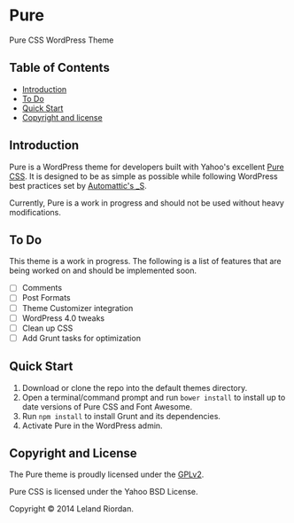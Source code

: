 Pure
======

Pure CSS WordPress Theme

## Table of Contents

- [Introduction](#introduction)
- [To Do](#to-do)
- [Quick Start](#quick-start)
- [Copyright and license](#copyright-and-license)

## Introduction

Pure is a WordPress theme for developers built with Yahoo's excellent [Pure CSS](http://purecss.io/). It is designed to be as simple as possible while following WordPress best practices set by [Automattic's _S](http://underscores.me/).

Currently, Pure is a work in progress and should not be used without heavy modifications.

## To Do

This theme is a work in progress. The following is a list of features that are being worked on and should be implemented soon.

- [ ] Comments
- [ ] Post Formats
- [ ] Theme Customizer integration
- [ ] WordPress 4.0 tweaks
- [ ] Clean up CSS
- [ ] Add Grunt tasks for optimization

## Quick Start

1. Download or clone the repo into the default themes directory.
2. Open a terminal/command prompt and run `bower install` to install up to date versions of Pure CSS and Font Awesome.
3. Run `npm install` to install Grunt and its dependencies.
3. Activate Pure in the WordPress admin.

## Copyright and License

The Pure theme is proudly licensed under the [GPLv2](LICENSE).

Pure CSS is licensed under the Yahoo BSD License.

Copyright &copy; 2014 Leland Riordan.